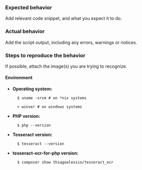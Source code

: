 ### Expected behavior

Add relevant code snippet, and what you expect it to do.

### Actual behavior

Add the script output, including any errors, warnings or notices.

### Steps to reproduce the behavior

If possible, attach the image(s) you are trying to recognize.

#### Environment

* **Operating system:**

        $ uname -srvm # on *nix systems

        > winver # on windows systems

* **PHP version:**

        $ php --version

* **Tesseract version:**

        $ tesseract --version

* **tesseract-ocr-for-php version:**

        $ composer show thiagoalessio/tesseract_ocr
